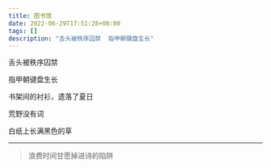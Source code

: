 ```yaml
---
title: 图书馆
date: 2022-06-29T17:51:28+08:00
tags: []
description: "舌头被秩序囚禁  指甲朝键盘生长"
---
```


舌头被秩序囚禁

指甲朝键盘生长

书架间的衬衫，遗落了夏日

荒野没有词

白纸上长满黑色的草

---

>浪费时间甘愿掉进诗的陷阱